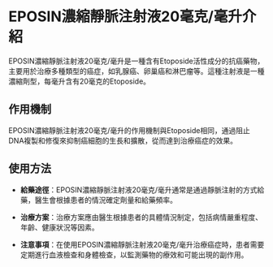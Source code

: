 # EPOSIN濃縮靜脈注射液20毫克/毫升介紹
EPOSIN濃縮靜脈注射液20毫克/毫升是一種含有Etoposide活性成分的抗癌藥物，主要用於治療多種類型的癌症，如乳腺癌、卵巢癌和淋巴瘤等。這種注射液是一種濃縮劑型，每毫升含有20毫克的Etoposide。
## 作用機制
EPOSIN濃縮靜脈注射液20毫克/毫升的作用機制與Etoposide相同，通過阻止DNA複製和修復來抑制癌細胞的生長和擴散，從而達到治療癌症的效果。
## 使用方法
- **給藥途徑**：EPOSIN濃縮靜脈注射液20毫克/毫升通常是通過靜脈注射的方式給藥，醫生會根據患者的情況確定劑量和給藥頻率。
- **治療方案**：治療方案應由醫生根據患者的具體情況制定，包括病情嚴重程度、年齡、健康狀況等因素。
- **注意事項**：在使用EPOSIN濃縮靜脈注射液20毫克/毫升治療癌症時，患者需要定期進行血液檢查和身體檢查，以監測藥物的療效和可能出現的副作用。